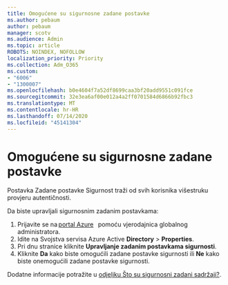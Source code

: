 ```yaml
---
title: Omogućene su sigurnosne zadane postavke
ms.author: pebaum
author: pebaum
manager: scotv
ms.audience: Admin
ms.topic: article
ROBOTS: NOINDEX, NOFOLLOW
localization_priority: Priority
ms.collection: Adm_O365
ms.custom:
- "6006"
- "1300007"
ms.openlocfilehash: b0e4604f7a52df8699caa3bf20add9551c091fce
ms.sourcegitcommit: 32e3ea6af00e012a4a2ff0701584d6866b92fbc3
ms.translationtype: MT
ms.contentlocale: hr-HR
ms.lasthandoff: 07/14/2020
ms.locfileid: "45141304"
---
```

# <a name="security-defaults-is-enabled"></a>Omogućene su sigurnosne zadane postavke

Postavka Zadane postavke Sigurnost traži od svih korisnika višestruku provjeru autentičnosti.

Da biste upravljali sigurnosnim zadanim postavkama:

1. Prijavite se na [portal Azure](https://ms.portal.azure.com/)   pomoću vjerodajnica globalnog administratora.
2. Idite na Svojstva servisa Azure Active **Directory**  >  **Properties**.
3. Pri dnu stranice kliknite **Upravljanje zadanim postavkama sigurnosti**.
4. Kliknite **Da** kako biste omogućili zadane postavke sigurnosti ili **Ne** kako biste onemogućili zadane postavke sigurnosti.

Dodatne informacije potražite u [odjeljku Što su sigurnosni zadani sadržaji?](https://docs.microsoft.com/azure/active-directory/fundamentals/concept-fundamentals-security-defaults).